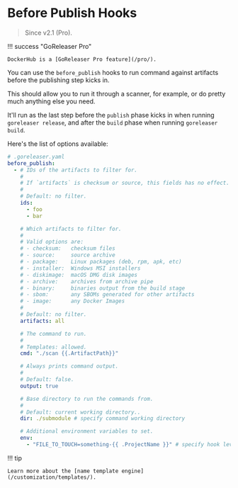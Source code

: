 # Before Publish Hooks

> Since v2.1 (Pro).

!!! success "GoReleaser Pro"

    DockerHub is a [GoReleaser Pro feature](/pro/).

You can use the `before_publish` hooks to run command against artifacts before
the publishing step kicks in.

This should allow you to run it through a scanner, for example, or do pretty
much anything else you need.

It'll run as the last step before the `publish` phase kicks in when running
`goreleaser release`, and after the `build` phase when running
`goreleaser build`.

Here's the list of options available:

```yaml
# .goreleaser.yaml
before_publish:
  - # IDs of the artifacts to filter for.
    #
    # If `artifacts` is checksum or source, this fields has no effect.
    #
    # Default: no filter.
    ids:
      - foo
      - bar

    # Which artifacts to filter for.
    #
    # Valid options are:
    # - checksum:   checksum files
    # - source:     source archive
    # - package:    Linux packages (deb, rpm, apk, etc)
    # - installer:  Windows MSI installers
    # - diskimage:  macOS DMG disk images
    # - archive:    archives from archive pipe
    # - binary:     binaries output from the build stage
    # - sbom:       any SBOMs generated for other artifacts
    # - image:      any Docker Images
    #
    # Default: no filter.
    artifacts: all

    # The command to run.
    #
    # Templates: allowed.
    cmd: "./scan {{.ArtifactPath}}"

    # Always prints command output.
    #
    # Default: false.
    output: true

    # Base directory to run the commands from.
    #
    # Default: current working directory..
    dir: ./submodule # specify command working directory

    # Additional environment variables to set.
    env:
      - "FILE_TO_TOUCH=something-{{ .ProjectName }}" # specify hook level environment variables
```

!!! tip

    Learn more about the [name template engine](/customization/templates/).

